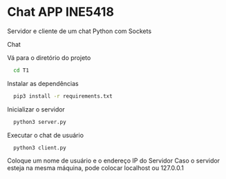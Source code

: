 
# Chat APP INE5418

Servidor e cliente de um chat Python com Sockets

Chat

Vá para o diretório do projeto

```bash
  cd T1
```

Instalar as dependências

```bash
  pip3 install -r requirements.txt
```

Inicializar o servidor

```bash
  python3 server.py
```

Executar o chat de usuário

```bash
  python3 client.py
```
  Coloque um nome de usuário e o endereço IP do Servidor
  Caso o servidor esteja na mesma máquina, pode colocar localhost ou 127.0.0.1

